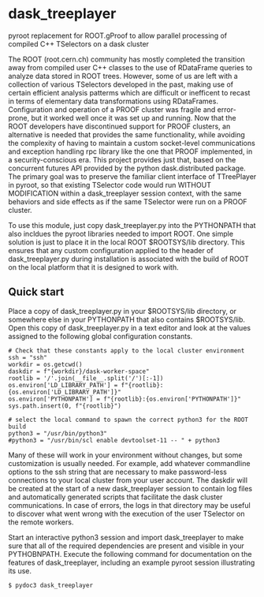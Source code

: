 # dask_treeplayer
pyroot replacement for ROOT.gProof to allow parallel processing of compiled C++ TSelectors on a dask cluster

The ROOT (root.cern.ch) community has mostly completed the transition away from compiled user C++ classes to the use of RDataFrame queries to analyze data stored in ROOT trees. However, some of us are left with a collection of various TSelectors developed in the past, making use of certain efficient analysis patterms which are difficult or inefficent to recast in terms of elementary data transformations using RDataFrames. Configuration and operation of a PROOF cluster was fragile and error-prone, but it worked well once it was set up and running. Now that the ROOT developers have discontinued support for PROOF clusters, an alternative is needed that provides the same functionality, while avoiding the complexity of having to maintain a custom socket-level communications and exception handling rpc library like the one that PROOF implemented, in a security-conscious era.  This project provides just that, based on the concurrent futures API provided by the python dask.distributed package. The primary goal was to preserve the familiar client interface of TTreePlayer in pyroot, so that existing TSelector code would run WITHOUT MODIFICATION within a dask_treeplayer session context, with the same behaviors and side effects as if the same TSelector were run on a PROOF cluster.

To use this module, just copy dask_treeplayer.py into the PYTHONPATH that also incldues the pyroot libraries needed to import ROOT. One simple solution is just to place it in the local ROOT $ROOTSYS/lib directory. This ensures that any custom configuration applied to the header of dask_treeplayer.py during installation is associated with the build of ROOT on the local platform that it is designed to work with.

## Quick start
Place a copy of dask_treeplayer.py in your $ROOTSYS/lib directory, or somewhere else in your PYTHONPATH that also contains $ROOTSYS/lib. Open this copy of dask_treeplayer.py in a text editor and look at the values assigned to the following global configuration constants. 
```
# Check that these constants apply to the local cluster environment
ssh = "ssh"
workdir = os.getcwd()
daskdir = f"{workdir}/dask-worker-space"
rootlib = '/'.join(__file__.split('/')[:-1])
os.environ['LD_LIBRARY_PATH'] = f"{rootlib}:{os.environ['LD_LIBRARY_PATH']}"
os.environ['PYTHONPATH'] = f"{rootlib}:{os.environ['PYTHONPATH']}"
sys.path.insert(0, f"{rootlib}")

# select the local command to spawn the correct python3 for the ROOT build
python3 = "/usr/bin/python3"
#python3 = "/usr/bin/scl enable devtoolset-11 -- " + python3
```
Many of these will work in your environment without changes, but some customization is usually needed. For example, add whatever commandline options to the ssh string that are necessary to make password-less connections to your local cluster from your user account. The daskdir will be created at the start of a new dask_treeplayer session to contain log files and automatically generated scripts that facilitate the dask cluster communications. In case of errors, the logs in that directory may be useful to discover what went wrong with the execution of the user TSelector on the remote workers.

Start an interactive python3 session and import dask_treeplayer to make sure that all of the required dependencies are present and visible in your PYTHOBNPATH. Execute the following command for documentation on the features of dask_treeplayer, including an example pyroot session illustrating its use.
```
$ pydoc3 dask_treeplayer
```
